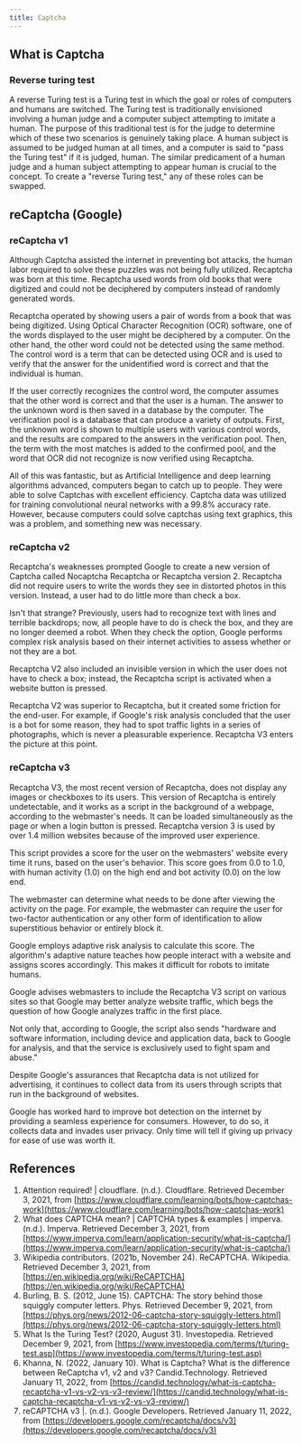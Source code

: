 ```yaml
---
title: Captcha
---
```


## What is Captcha

### Reverse turing test
A reverse Turing test is a Turing test in which the goal or roles of computers and humans are switched. The Turing test is traditionally envisioned involving a human judge and a computer subject attempting to imitate a human. The purpose of this traditional test is for the judge to determine which of these two scenarios is genuinely taking place. A human subject is assumed to be judged human at all times, and a computer is said to "pass the Turing test" if it is judged, human. The similar predicament of a human judge and a human subject attempting to appear human is crucial to the concept. To create a "reverse Turing test," any of these roles can be swapped.

## reCaptcha (Google)

### reCaptcha v1

Although Captcha assisted the internet in preventing bot attacks, the human labor required to solve these puzzles was not being fully utilized. Recaptcha was born at this time. Recaptcha used words from old books that were digitized and could not be deciphered by computers instead of randomly generated words.

Recaptcha operated by showing users a pair of words from a book that was being digitized. Using Optical Character Recognition (OCR) software, one of the words displayed to the user might be deciphered by a computer. On the other hand, the other word could not be detected using the same method. The control word is a term that can be detected using OCR and is used to verify that the answer for the unidentified word is correct and that the individual is human.

If the user correctly recognizes the control word, the computer assumes that the other word is correct and that the user is a human. The answer to the unknown word is then saved in a database by the computer. The verification pool is a database that can produce a variety of outputs. First, the unknown word is shown to multiple users with various control words, and the results are compared to the answers in the verification pool. Then, the term with the most matches is added to the confirmed pool, and the word that OCR did not recognize is now verified using Recaptcha.

All of this was fantastic, but as Artificial Intelligence and deep learning algorithms advanced, computers began to catch up to people. They were able to solve Captchas with excellent efficiency. Captcha data was utilized for training convolutional neural networks with a 99.8% accuracy rate. However, because computers could solve captchas using text graphics, this was a problem, and something new was necessary.

### reCaptcha v2

Recaptcha's weaknesses prompted Google to create a new version of Captcha called Nocaptcha Recaptcha or Recaptcha version 2. Recaptcha did not require users to write the words they see in distorted photos in this version. Instead, a user had to do little more than check a box.

Isn't that strange? Previously, users had to recognize text with lines and terrible backdrops; now, all people have to do is check the box, and they are no longer deemed a robot. When they check the option, Google performs complex risk analysis based on their internet activities to assess whether or not they are a bot.

Recaptcha V2 also included an invisible version in which the user does not have to check a box; instead, the Recaptcha script is activated when a website button is pressed.

Recaptcha V2 was superior to Recaptcha, but it created some friction for the end-user. For example, if Google's risk analysis concluded that the user is a bot for some reason, they had to spot traffic lights in a series of photographs, which is never a pleasurable experience. Recaptcha V3 enters the picture at this point.

### reCaptcha v3

Recaptcha V3, the most recent version of Recaptcha, does not display any images or checkboxes to its users. This version of Recaptcha is entirely undetectable, and it works as a script in the background of a webpage, according to the webmaster's needs. It can be loaded simultaneously as the page or when a login button is pressed. Recaptcha version 3 is used by over 1.4 million websites because of the improved user experience.

This script provides a score for the user on the webmasters' website every time it runs, based on the user's behavior. This score goes from 0.0 to 1.0, with human activity (1.0) on the high end and bot activity (0.0) on the low end.

The webmaster can determine what needs to be done after viewing the activity on the page. For example, the webmaster can require the user for two-factor authentication or any other form of identification to allow superstitious behavior or entirely block it.

Google employs adaptive risk analysis to calculate this score. The algorithm's adaptive nature teaches how people interact with a website and assigns scores accordingly. This makes it difficult for robots to imitate humans.

Google advises webmasters to include the Recaptcha V3 script on various sites so that Google may better analyze website traffic, which begs the question of how Google analyzes traffic in the first place.

Not only that, according to Google, the script also sends "hardware and software information, including device and application data, back to Google for analysis, and that the service is exclusively used to fight spam and abuse."

Despite Google's assurances that Recaptcha data is not utilized for advertising, it continues to collect data from its users through scripts that run in the background of websites.

Google has worked hard to improve bot detection on the internet by providing a seamless experience for consumers. However, to do so, it collects data and invades user privacy. Only time will tell if giving up privacy for ease of use was worth it.

## References

1. Attention required! | cloudflare. (n.d.). Cloudflare. Retrieved December 3, 2021, from [https://www.cloudflare.com/learning/bots/how-captchas-work](https://www.cloudflare.com/learning/bots/how-captchas-work)
2. What does CAPTCHA mean? | CAPTCHA types & examples | imperva. (n.d.). Imperva. Retrieved December 3, 2021, from [https://www.imperva.com/learn/application-security/what-is-captcha/](https://www.imperva.com/learn/application-security/what-is-captcha/)
3. Wikipedia contributors. (2021b, November 24). ReCAPTCHA. Wikipedia. Retrieved December 3, 2021, from [https://en.wikipedia.org/wiki/ReCAPTCHA](https://en.wikipedia.org/wiki/ReCAPTCHA)
4. Burling, B. S. (2012, June 15). CAPTCHA: The story behind those squiggly computer letters. Phys. Retrieved December 9, 2021, from [https://phys.org/news/2012-06-captcha-story-squiggly-letters.html](https://phys.org/news/2012-06-captcha-story-squiggly-letters.html)
5. What Is the Turing Test? (2020, August 31). Investopedia. Retrieved December 9, 2021, from [https://www.investopedia.com/terms/t/turing-test.asp](https://www.investopedia.com/terms/t/turing-test.asp)
6. Khanna, N. (2022, January 10). What is Captcha? What is the difference between ReCaptcha v1, v2 and v3? Candid.Technology. Retrieved January 11, 2022, from [https://candid.technology/what-is-captcha-recaptcha-v1-vs-v2-vs-v3-review/](https://candid.technology/what-is-captcha-recaptcha-v1-vs-v2-vs-v3-review/)
7. reCAPTCHA v3 |. (n.d.). Google Developers. Retrieved January 11, 2022, from [https://developers.google.com/recaptcha/docs/v3](https://developers.google.com/recaptcha/docs/v3)
